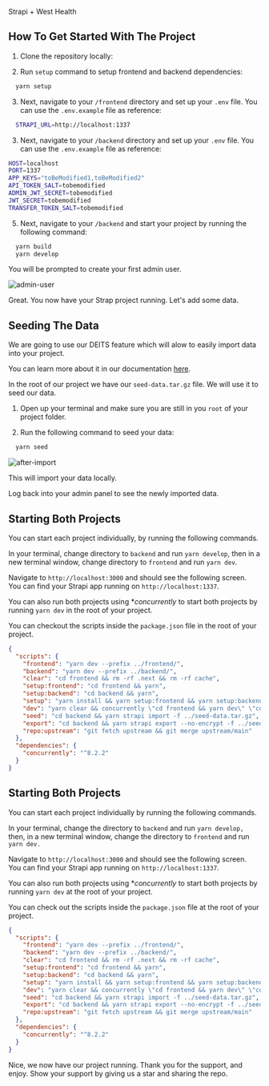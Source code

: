 Strapi + West Health  

## How To Get Started With The Project

1. Clone the repository locally:

<!-- ```bash
  git clone https://github.com/strapi/nextjs-corporate-starter.git
    or
  gh repo clone strapi/nextjs-corporate-starter
``` -->

2. Run `setup` command to setup frontend and backend dependencies:

```bash
  yarn setup
```

3. Next, navigate to your `/frontend` directory and set up your `.env` file. You can use the `.env.example` file as reference:

```bash
  STRAPI_URL=http://localhost:1337
```

3. Next, navigate to your `/backend` directory and set up your `.env` file. You can use the `.env.example` file as reference:

```bash
HOST=localhost
PORT=1337
APP_KEYS="toBeModified1,toBeModified2"
API_TOKEN_SALT=tobemodified
ADMIN_JWT_SECRET=tobemodified
JWT_SECRET=tobemodified
TRANSFER_TOKEN_SALT=tobemodified
```

5. Next, navigate to your `/backend` and start your project by running the following command:

```bash
  yarn build
  yarn develop
```

You will be prompted to create your first admin user.

![admin-user](https://user-images.githubusercontent.com/6153188/231865420-5f03a90f-b893-4057-9634-9632920a7d97.gif)

Great. You now have your Strap project running. Let's add some data.

## Seeding The Data

We are going to use our DEITS feature which will alow to easily import data into your project.

You can learn more about it in our documentation [here](https://docs.strapi.io/dev-docs/data-management).

In the root of our project we have our `seed-data.tar.gz` file. We will use it to seed our data.

1. Open up your terminal and make sure you are still in you `root` of your project folder.

2. Run the following command to seed your data:

```bash
  yarn seed
```

![after-import](https://user-images.githubusercontent.com/6153188/231865491-05cb5818-a0d0-49ce-807e-a879f7e3070c.gif)

This will import your data locally. 

Log back into your admin panel to see the newly imported data.

## Starting Both Projects

You can start each project individually, by running the following commands.

In your terminal, change directory to `backend` and run `yarn develop`, then in a new terminal window, change directory to `frontend` and run `yarn dev`.

Navigate to `http://localhost:3000` and should see the following screen.
You can find your Strapi app running on `http://localhost:1337`.

You can also run both projects using **concurrently* to start both projects by running `yarn dev` in the root of your project.

You can checkout the scripts inside the `package.json` file in the root of your project.

``` json
{
  "scripts": {
    "frontend": "yarn dev --prefix ../frontend/",
    "backend": "yarn dev --prefix ../backend/",
    "clear": "cd frontend && rm -rf .next && rm -rf cache",
    "setup:frontend": "cd frontend && yarn",
    "setup:backend": "cd backend && yarn",
    "setup": "yarn install && yarn setup:frontend && yarn setup:backend",
    "dev": "yarn clear && concurrently \"cd frontend && yarn dev\" \"cd backend && yarn develop\"",
    "seed": "cd backend && yarn strapi import -f ../seed-data.tar.gz",
    "export": "cd backend && yarn strapi export --no-encrypt -f ../seed-data",
    "repo:upstream": "git fetch upstream && git merge upstream/main"
  },
  "dependencies": {
    "concurrently": "^8.2.2"
  }
}

```

## Starting Both Projects

You can start each project individually by running the following commands.

In your terminal, change the directory to `backend` and run `yarn develop,` then, in a new terminal window, change the directory to `frontend` and run `yarn dev.`

Navigate to `http://localhost:3000` and should see the following screen.
You can find your Strapi app running on `http://localhost:1337`.

You can also run both projects using **concurrently* to start both projects by running `yarn dev` at the root of your project.

You can check out the scripts inside the `package.json` file at the root of your project.

``` json
{
  "scripts": {
    "frontend": "yarn dev --prefix ../frontend/",
    "backend": "yarn dev --prefix ../backend/",
    "clear": "cd frontend && rm -rf .next && rm -rf cache",
    "setup:frontend": "cd frontend && yarn",
    "setup:backend": "cd backend && yarn",
    "setup": "yarn install && yarn setup:frontend && yarn setup:backend",
    "dev": "yarn clear && concurrently \"cd frontend && yarn dev\" \"cd backend && yarn develop\"",
    "seed": "cd backend && yarn strapi import -f ../seed-data.tar.gz",
    "export": "cd backend && yarn strapi export --no-encrypt -f ../seed-data",
    "repo:upstream": "git fetch upstream && git merge upstream/main"
  },
  "dependencies": {
    "concurrently": "^8.2.2"
  }
}

```

Nice, we now have our project running.  Thank you for the support, and enjoy.  Show your support by giving us a star and sharing the repo.
